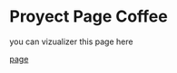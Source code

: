 <h1>Proyect Page Coffee</h1>

<body>
  <p>you can vizualizer this page here</p>
  <a href=https://enchanting-wisp-9af01b.netlify.app/>page</a>
</body>
